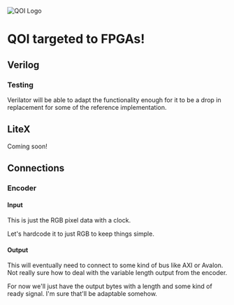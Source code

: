 ![QOI Logo](https://qoiformat.org/qoi-logo.svg)

# QOI targeted to FPGAs!

## Verilog

### Testing

Verilator will be able to adapt the functionality enough for it to be a
drop in replacement for some of the reference implementation.

## LiteX

Coming soon!

## Connections

### Encoder

#### Input

This is just the RGB pixel data with a clock.

Let's hardcode it to just RGB to keep things simple.

#### Output

This will eventually need to connect to some kind of bus like AXI or Avalon.
Not really sure how to deal with the variable length output from the encoder.

For now we'll just have the output bytes with a length and some kind of ready
signal. I'm sure that'll be adaptable somehow.
